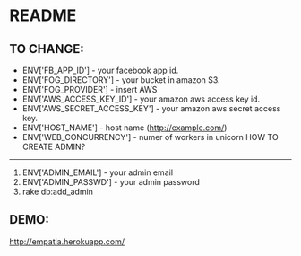 README
======

TO CHANGE:
---------
  
  * ENV['FB_APP_ID'] - your facebook app id.
  * ENV['FOG_DIRECTORY'] - your bucket in amazon S3.
  * ENV['FOG_PROVIDER'] - insert AWS
  * ENV['AWS_ACCESS_KEY_ID'] - your amazon aws access key id.
  * ENV['AWS_SECRET_ACCESS_KEY'] - your amazon aws secret access key.
  * ENV['HOST_NAME'] - host name (http://example.com/)
  * ENV['WEB_CONCURRENCY'] - numer of workers in unicorn
HOW TO CREATE ADMIN?
----------------
  
  1. ENV['ADMIN_EMAIL'] - your admin email
  2. ENV['ADMIN_PASSWD'] - your admin password
  3. rake db:add_admin

DEMO:
-----

http://empatia.herokuapp.com/
